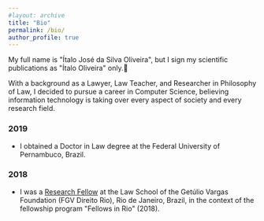 ```yaml
---
#layout: archive
title: "Bio"
permalink: /bio/
author_profile: true
---
```


My full name is "Ítalo José da Silva Oliveira", but I sign my scientific publications as "Ítalo Oliveira" only.🙂


With a background as a Lawyer, Law Teacher, and Researcher in Philosophy of Law, I decided to pursue a career in Computer Science, believing information technology is taking over every aspect of society and every research field.


### 2019

- I obtained a Doctor in Law degree at the Federal University of Pernambuco, Brazil.

### 2018

- I was a [Research Fellow](https://direitorio.fgv.br/fellows-rio) at the Law School of the Getúlio Vargas Foundation (FGV Direito Rio), Rio de Janeiro, Brazil, in the context of the fellowship program "Fellows in Rio" (2018).